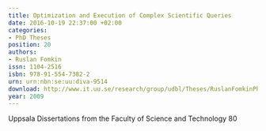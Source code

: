 ```yaml
---
title: Optimization and Execution of Complex Scientific Queries
date: 2016-10-19 22:37:00 +02:00
categories:
- PhD Theses
position: 20
authors:
- Ruslan Fomkin
issn: 1104-2516
isbn: 978-91-554-7382-2
urn: urn:nbn:se:uu:diva-9514
download: http://www.it.uu.se/research/group/udbl/Theses/RuslanFomkinPhD.pdf
year: 2009
---
```


Uppsala Dissertations from the Faculty of Science and Technology 80
